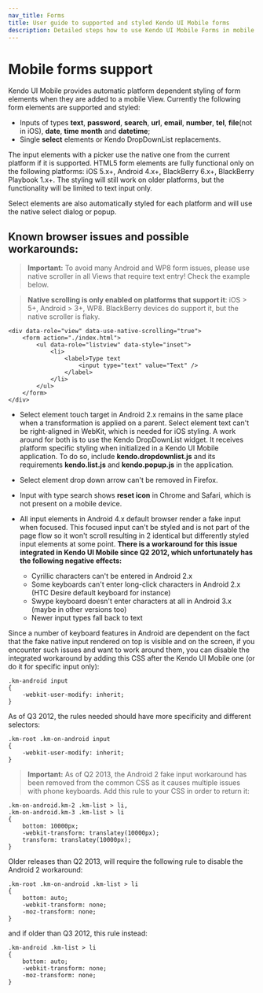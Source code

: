 ```yaml
---
nav_title: Forms
title: User guide to supported and styled Kendo UI Mobile forms
description: Detailed steps how to use Kendo UI Mobile Forms in mobile app development.
---
```


# Mobile forms support

Kendo UI Mobile provides automatic platform dependent styling of form elements when they are added to a mobile View. Currently the following form elements are supported and styled:

*   Inputs of types **text**, **password**, **search**, **url**, **email**, **number**, **tel**, **file**(not in iOS), **date**, **time** **month** and **datetime**;
*   Single **select** elements or Kendo DropDownList replacements.

The input elements with a picker use the native one from the current platform if it is supported.
HTML5 form elements are fully functional only on the following platforms: iOS 5.x+, Android 4.x+, BlackBerry 6.x+, BlackBerry Playbook 1.x+.
The styling will still work on older platforms, but the functionality will be limited to text input only.

Select elements are also automatically styled for each platform and will use the native select dialog or popup.

## Known browser issues and possible workarounds:

> **Important:** To avoid many Android and WP8 form issues, please use native scroller in all Views that require text entry! Check the example below.

> **Native scrolling is only enabled on platforms that support it**: iOS > 5+, Android > 3+, WP8. BlackBerry devices do support it, but the native scroller is flaky.

    <div data-role="view" data-use-native-scrolling="true">
        <form action="./index.html">
            <ul data-role="listview" data-style="inset">
                <li>
                    <label>Type text
                        <input type="text" value="Text" />
                    </label>
                </li>
            </ul>
        </form>
    </div>

*   Select element touch target in Android 2.x remains in the same place when a transformation is applied on a parent.
Select element text can't be right-aligned in WebKit, which is needed for iOS styling.
A work around for both is to use the Kendo DropDownList widget.
It receives platform specific styling when initialized in a Kendo UI Mobile application.
To do so, include **kendo.dropdownlist.js** and its requirements
**kendo.list.js** and **kendo.popup.js** in the application.

*   Select element drop down arrow can't be removed in Firefox.

*   Input with type search shows **reset icon** in Chrome and Safari, which is not present on a mobile device.

*   All input elements in Android 4.x default browser render a fake input when focused.
This focused input can't be styled and is not part of the page flow so it won't scroll
resulting in 2 identical but differently styled input elements at some point.
**There is a workaround for this issue integrated in Kendo UI Mobile since Q2 2012, which unfortunately has the following negative effects:**
    * Cyrillic characters can't be entered in Android 2.x
    * Some keyboards can't enter long-click characters in Android 2.x (HTC Desire default keyboard for instance)
    * Swype keyboard doesn't enter characters at all in Android 3.x (maybe in other versions too)
    * Newer input types fall back to text

Since a number of keyboard features in Android are dependent on the fact that the fake native input rendered on top is visible and on the screen,
if you encounter such issues and want to work around them, you can disable the integrated workaround by adding this CSS after the Kendo UI Mobile one (or do it for specific input only):

    .km-android input
    {
        -webkit-user-modify: inherit;
    }

As of Q3 2012, the rules needed should have more specificity and different selectors:

    .km-root .km-on-android input
    {
        -webkit-user-modify: inherit;
    }

> **Important:** As of Q2 2013, the Android 2 fake input workaround has been removed from the common CSS as it causes multiple issues with phone keyboards. Add this rule to your CSS in order to return it:

    .km-on-android.km-2 .km-list > li,
    .km-on-android.km-3 .km-list > li
    {
        bottom: 10000px;
        -webkit-transform: translatey(10000px);
        transform: translatey(10000px);
    }

Older releases than Q2 2013, will require the following rule to disable the Android 2 workaround:

    .km-root .km-on-android .km-list > li
    {
        bottom: auto;
        -webkit-transform: none;
        -moz-transform: none;
    }

and if older than Q3 2012, this rule instead:

    .km-android .km-list > li
    {
        bottom: auto;
        -webkit-transform: none;
        -moz-transform: none;
    }
